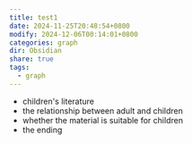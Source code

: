 ```yaml
---
title: test1
date: 2024-11-25T20:48:54+0800
modify: 2024-12-06T00:14:01+0800
categories: graph
dir: Obsidian
share: true
tags:
  - graph
---
```


- children's literature
- the relationship between adult and children
- whether the material is suitable for children
- the ending